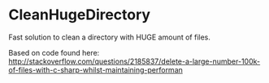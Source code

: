 # CleanHugeDirectory
Fast solution to clean a directory with HUGE amount of files. 

Based on code found here:
http://stackoverflow.com/questions/2185837/delete-a-large-number-100k-of-files-with-c-sharp-whilst-maintaining-performan

